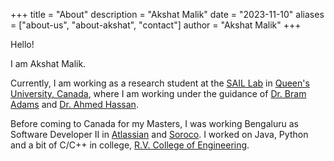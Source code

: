 +++
title = "About"
description = "Akshat Malik"
date = "2023-11-10"
aliases = ["about-us", "about-akshat", "contact"]
author = "Akshat Malik"
+++

Hello!

I am Akshat Malik.

Currently, I am working as a research student at the [SAIL Lab](https://sail.cs.queensu.ca/) in [Queen's University, Canada](https://www.queensu.ca/), where I am working under the guidance of [Dr. Bram Adams](https://scholar.google.ca/citations?user=XS9QH_UAAAAJ&hl=en) and [Dr. Ahmed Hassan](https://scholar.google.ca/citations?user=9hwXx34AAAAJ&hl=en). 

Before coming to Canada for my Masters, I was working Bengaluru as Software Developer II in [Atlassian](https://www.atlassian.com/) and [Soroco](https://soroco.com/). I worked on Java, Python and a bit of C/C++ in college, [R.V. College of Engineering](https://www.rvce.edu.in/). 





